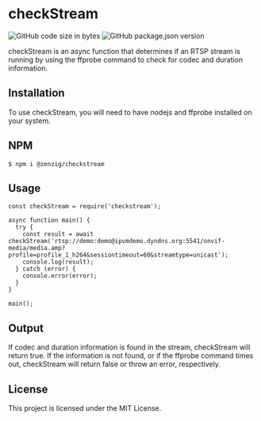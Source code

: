 # checkStream

![GitHub code size in bytes](https://img.shields.io/github/languages/code-size/zenzig/checkStream?style=plastic)
![GitHub package.json version](https://img.shields.io/github/package-json/v/zenzig/checkStream?color=3ded25&style=plastic)

checkStream is an async function that determines if an RTSP stream is running by using the ffprobe command to check for codec and duration information.

## Installation

To use checkStream, you will need to have nodejs and ffprobe installed on your system.

## NPM

```shell
$ npm i @zenzig/checkstream
```

## Usage

```
const checkStream = require('checkstream');

async function main() {
  try {
    const result = await checkStream('rtsp://demo:demo@ipvmdemo.dyndns.org:5541/onvif-media/media.amp?profile=profile_1_h264&sessiontimeout=60&streamtype=unicast');
    console.log(result);
  } catch (error) {
    console.error(error);
  }
}

main();
```

## Output

If codec and duration information is found in the stream, checkStream will return true. If the information is not found, or if the ffprobe command times out, checkStream will return false or throw an error, respectively.

## License

This project is licensed under the MIT License.
